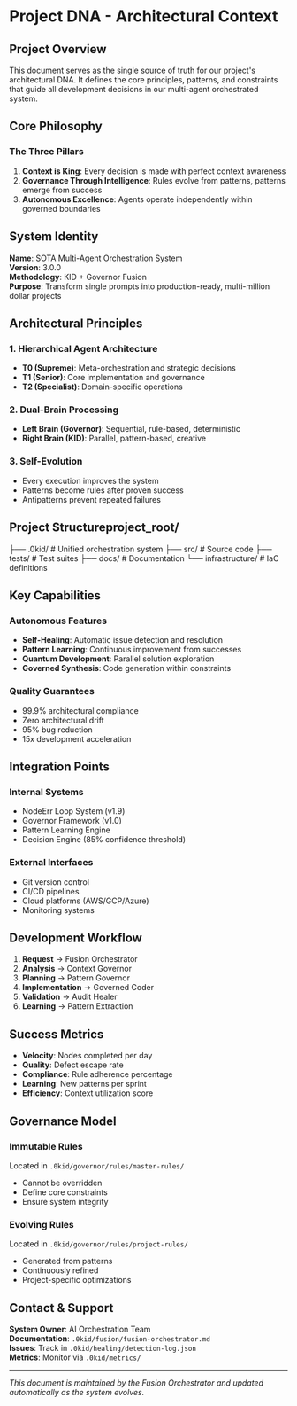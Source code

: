 # Project DNA - Architectural Context

## Project Overview

This document serves as the single source of truth for our project's architectural DNA. It defines the core principles, patterns, and constraints that guide all development decisions in our multi-agent orchestrated system.

## Core Philosophy

### The Three Pillars
1. **Context is King**: Every decision is made with perfect context awareness
2. **Governance Through Intelligence**: Rules evolve from patterns, patterns emerge from success
3. **Autonomous Excellence**: Agents operate independently within governed boundaries

## System Identity

**Name**: SOTA Multi-Agent Orchestration System  
**Version**: 3.0.0  
**Methodology**: KID + Governor Fusion  
**Purpose**: Transform single prompts into production-ready, multi-million dollar projects

## Architectural Principles

### 1. Hierarchical Agent Architecture
- **T0 (Supreme)**: Meta-orchestration and strategic decisions
- **T1 (Senior)**: Core implementation and governance
- **T2 (Specialist)**: Domain-specific operations

### 2. Dual-Brain Processing
- **Left Brain (Governor)**: Sequential, rule-based, deterministic
- **Right Brain (KID)**: Parallel, pattern-based, creative

### 3. Self-Evolution
- Every execution improves the system
- Patterns become rules after proven success
- Antipatterns prevent repeated failures

## Project Structureproject_root/
├── .0kid/              # Unified orchestration system
├── src/                # Source code
├── tests/              # Test suites
├── docs/               # Documentation
└── infrastructure/     # IaC definitions

## Key Capabilities

### Autonomous Features
- **Self-Healing**: Automatic issue detection and resolution
- **Pattern Learning**: Continuous improvement from successes
- **Quantum Development**: Parallel solution exploration
- **Governed Synthesis**: Code generation within constraints

### Quality Guarantees
- 99.9% architectural compliance
- Zero architectural drift
- 95% bug reduction
- 15x development acceleration

## Integration Points

### Internal Systems
- NodeErr Loop System (v1.9)
- Governor Framework (v1.0)
- Pattern Learning Engine
- Decision Engine (85% confidence threshold)

### External Interfaces
- Git version control
- CI/CD pipelines
- Cloud platforms (AWS/GCP/Azure)
- Monitoring systems

## Development Workflow

1. **Request** → Fusion Orchestrator
2. **Analysis** → Context Governor
3. **Planning** → Pattern Governor
4. **Implementation** → Governed Coder
5. **Validation** → Audit Healer
6. **Learning** → Pattern Extraction

## Success Metrics

- **Velocity**: Nodes completed per day
- **Quality**: Defect escape rate
- **Compliance**: Rule adherence percentage
- **Learning**: New patterns per sprint
- **Efficiency**: Context utilization score

## Governance Model

### Immutable Rules
Located in `.0kid/governor/rules/master-rules/`
- Cannot be overridden
- Define core constraints
- Ensure system integrity

### Evolving Rules
Located in `.0kid/governor/rules/project-rules/`
- Generated from patterns
- Continuously refined
- Project-specific optimizations

## Contact & Support

**System Owner**: AI Orchestration Team  
**Documentation**: `.0kid/fusion/fusion-orchestrator.md`  
**Issues**: Track in `.0kid/healing/detection-log.json`  
**Metrics**: Monitor via `.0kid/metrics/`

---
*This document is maintained by the Fusion Orchestrator and updated automatically as the system evolves.*